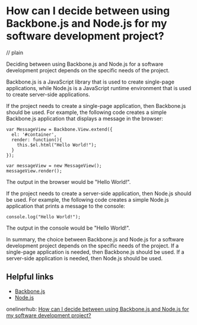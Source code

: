 # How can I decide between using Backbone.js and Node.js for my software development project?
// plain

Deciding between using Backbone.js and Node.js for a software development project depends on the specific needs of the project.

Backbone.js is a JavaScript library that is used to create single-page applications, while Node.js is a JavaScript runtime environment that is used to create server-side applications.

If the project needs to create a single-page application, then Backbone.js should be used. For example, the following code creates a simple Backbone.js application that displays a message in the browser:

```
var MessageView = Backbone.View.extend({
  el: '#container',
  render: function(){
    this.$el.html("Hello World!");
  }
});

var messageView = new MessageView();
messageView.render();
```

The output in the browser would be "Hello World!".

If the project needs to create a server-side application, then Node.js should be used. For example, the following code creates a simple Node.js application that prints a message to the console:

```
console.log("Hello World!");
```

The output in the console would be "Hello World!".

In summary, the choice between Backbone.js and Node.js for a software development project depends on the specific needs of the project. If a single-page application is needed, then Backbone.js should be used. If a server-side application is needed, then Node.js should be used.

## Helpful links
- [Backbone.js](https://backbonejs.org/)
- [Node.js](https://nodejs.org/en/)

onelinerhub: [How can I decide between using Backbone.js and Node.js for my software development project?](https://onelinerhub.com/backbone.js/how-can-i-decide-between-using-backbone-js-and-node-js-for-my-software-development-project)